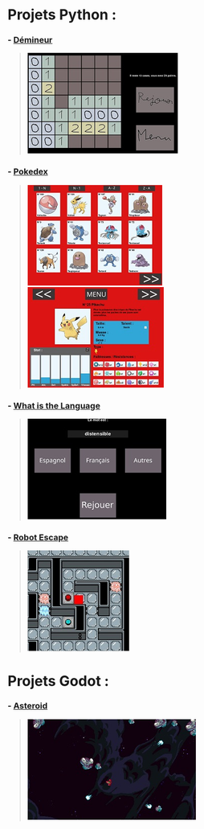 # Projets Python :
### - [Démineur](https://github.com/Nathan-GUYARD/Demineur/)
> ![](/asset/img/demineur.jpeg)

### - [Pokedex](https://github.com/Nathan-GUYARD/Pokedex/)
> ![](/asset/img/pokedex1.jpeg) ![](/asset/img/pokedex2.jpeg)

### - [What is the Language](https://github.com/Nathan-GUYARD/What-is-the-Language/)
> ![](/asset/img/WITL.jpeg)

### - [Robot Escape](https://github.com/Nathan-GUYARD/Robot-Escape_python/)
> ![](/asset/img/robot_escape.jpeg)

# Projets Godot :
### - [Asteroid](https://github.com/Nathan-GUYARD/Asteroid/)
> ![](/asset/img/asteroid.jpeg)
